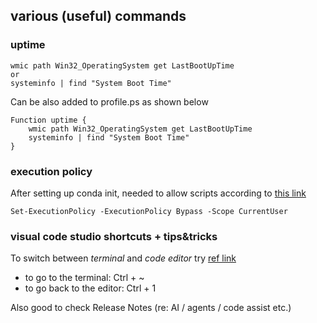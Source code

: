 ## various (useful) commands

### uptime
~~~
wmic path Win32_OperatingSystem get LastBootUpTime
or
systeminfo | find "System Boot Time"
~~~

Can be also added to profile.ps as shown below
~~~
Function uptime {
	wmic path Win32_OperatingSystem get LastBootUpTime 
	systeminfo | find "System Boot Time"
}
~~~

### execution policy
After setting up conda init, needed to allow scripts according to [this link](https:/go.microsoft.com/fwlink/?LinkID=135170)
~~~
Set-ExecutionPolicy -ExecutionPolicy Bypass -Scope CurrentUser
~~~

### visual code studio shortcuts + tips&tricks
To switch between *terminal* and *code editor* try [ref link](https://superuser.com/questions/1270103/how-to-switch-the-cursor-between-terminal-and-code-in-vscode)
* to go to the terminal: Ctrl + ~ 
* to go back to the editor: Ctrl + 1 

Also good to check Release Notes (re: AI / agents / code assist etc.)

